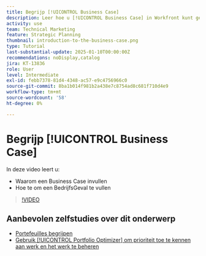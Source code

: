 ```yaml
---
title: Begrijp [!UICONTROL Business Case]
description: Leer hoe u [!UICONTROL Business Case] in Workfront kunt gebruiken om aangevraagde projecten te evalueren en deze te vergelijken met andere projecten in uw portfolio.
activity: use
team: Technical Marketing
feature: Strategic Planning
thumbnail: introduction-to-the-business-case.png
type: Tutorial
last-substantial-update: 2025-01-10T00:00:00Z
recommendations: noDisplay,catalog
jira: KT-13836
role: User
level: Intermediate
exl-id: febb7378-81d4-4348-ac57-e9c4756966c0
source-git-commit: 8ba1b014f981b2a438e7c8754ad8c681f710d4e9
workflow-type: tm+mt
source-wordcount: '58'
ht-degree: 0%

---
```


# Begrijp [!UICONTROL Business Case]

In deze video leert u:

* Waarom een Business Case invullen
* Hoe te om een BedrijfsGeval te vullen

>[!VIDEO](https://video.tv.adobe.com/v/3442843/?quality=12&learn=on)

## Aanbevolen zelfstudies over dit onderwerp

* [Portefeuilles begrijpen](/help/portfolios-and-programs/overview-of-adobe-workfront-portfolios.md)
* [Gebruik [!UICONTROL Portfolio Optimizer] om prioriteit toe te kennen aan werk en het werk te beheren](/help/portfolios-and-programs/prioritize-and-manage-work-with-portfolios.md)
